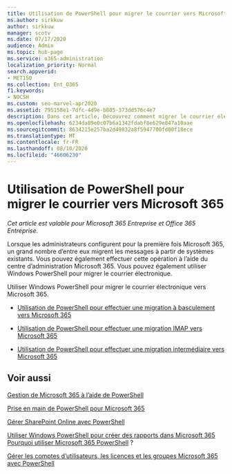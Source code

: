 ```yaml
---
title: Utilisation de PowerShell pour migrer le courrier vers Microsoft 365
ms.author: sirkkuw
author: sirkkuw
manager: scotv
ms.date: 07/17/2020
audience: Admin
ms.topic: hub-page
ms.service: o365-administration
localization_priority: Normal
search.appverid:
- MET150
ms.collection: Ent_O365
f1.keywords:
- NOCSH
ms.custom: seo-marvel-apr2020
ms.assetid: 795158e1-7dfc-4d9e-b805-373dd576c4e7
description: Dans cet article, Découvrez comment migrer le courrier électronique à partir de votre système existant vers Microsoft 365 à l’aide de PowerShell.
ms.openlocfilehash: 6234da89e0c07b6a1342fdabf8e629e847a10aae
ms.sourcegitcommit: 8634215e257ba2d49832a8f5947700fd00f18ece
ms.translationtype: MT
ms.contentlocale: fr-FR
ms.lasthandoff: 08/10/2020
ms.locfileid: "46606230"
---
```

# <a name="use-powershell-for-email-migration-to-microsoft-365"></a>Utilisation de PowerShell pour migrer le courrier vers Microsoft 365

*Cet article est valable pour Microsoft 365 Entreprise et Office 365 Entreprise.*

Lorsque les administrateurs configurent pour la première fois Microsoft 365, un grand nombre d’entre eux migrent les messages à partir de systèmes existants. Vous pouvez également effectuer cette opération à l’aide du centre d’administration Microsoft 365. Vous pouvez également utiliser Windows PowerShell pour migrer le courrier électronique.
  
Utiliser Windows PowerShell pour migrer le courrier électronique vers Microsoft 365. 
  
- [Utilisation de PowerShell pour effectuer une migration à basculement vers Microsoft 365](use-powershell-to-perform-a-cutover-migration-to-office-365.md)
    
- [Utilisation de PowerShell pour effectuer une migration IMAP vers Microsoft 365](use-powershell-to-perform-an-imap-migration-to-office-365.md)
    
- [Utilisation de PowerShell pour effectuer une migration intermédiaire vers Microsoft 365](use-powershell-to-perform-a-staged-migration-to-office-365.md)
    
## <a name="related-topics"></a>Voir aussi

[Gestion de Microsoft 365 à l’aide de PowerShell](manage-office-365-with-office-365-powershell.md)
  
[Prise en main de PowerShell pour Microsoft 365](getting-started-with-office-365-powershell.md)
  
[Gérer SharePoint Online avec PowerShell](manage-sharepoint-online-with-office-365-powershell.md)
  
[Utiliser Windows PowerShell pour créer des rapports dans Microsoft 365](use-windows-powershell-to-create-reports-in-office-365.md) 
 [Pourquoi utiliser Microsoft 365 PowerShell](why-you-need-to-use-office-365-powershell.md) ?
  
[Gérer les comptes d’utilisateurs, les licences et les groupes Microsoft 365 avec PowerShell](manage-user-accounts-and-licenses-with-office-365-powershell.md)

